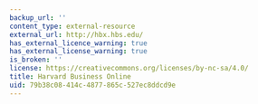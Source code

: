 ```yaml
---
backup_url: ''
content_type: external-resource
external_url: http://hbx.hbs.edu/
has_external_licence_warning: true
has_external_license_warning: true
is_broken: ''
license: https://creativecommons.org/licenses/by-nc-sa/4.0/
title: Harvard Business Online
uid: 79b38c08-414c-4877-865c-527ec8ddcd9e
---
```

